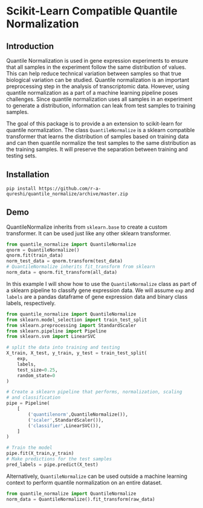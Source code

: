 # Scikit-Learn Compatible Quantile Normalization
## Introduction
Quantile Normalization is used in gene expression experiments to ensure that all samples in the experiment follow the same distribution of values. This can help reduce technical variation between samples so that true biological variation can be studied. Quantile normalization is an important preprocessing step in the analysis of transcriptomic data. However, using quantile normalization as a part of a machine learning pipeline poses challenges. Since quantile normalization uses all samples in an experiment to generate a distribution, information can leak from test samples to training samples.

The goal of this package is to provide a an extension to scikit-learn for quantile normalization. The class ```QuantileNormalize``` is a sklearn compatible transformer that learns the distribution of samples based on training data and can then quantile normalize the test samples to the same distribution as the training samples. It will preserve the separation between training and testing sets.

## Installation
```
pip install https://github.com/r-a-qureshi/quantile_normalize/archive/master.zip
```

## Demo
QuantileNormalize inherits from ```sklearn.base``` to create a custom transformer. It can be used just like any other sklearn transformer.
```python
from quantile_normalize import QuantileNormalize
qnorm = QuantileNormalize()
qnorm.fit(train_data)
norm_test_data = qnorm.transform(test_data)
# QuantileNormalize inherits fit_transform from sklearn
norm_data = qnorm.fit_transform(all_data)
```

In this example I will show how to use the ```QuantileNormalize``` class as part of a sklearn pipeline to classify gene expression data. We will assume ```exp``` and ```labels``` are a pandas dataframe of gene expression data and binary class labels, respectively. 
```python
from quantile_normalize import QuantileNormalize
from sklearn.model_selection import train_test_split
from sklearn.preprocessing import StandardScaler
from sklearn.pipeline import Pipeline
from sklearn.svm import LinearSVC

# split the data into training and testing
X_train, X_test, y_train, y_test = train_test_split(
    exp,
    labels,
    test_size=0.25,
    random_state=0
)

# Create a sklearn pipeline that performs, normalization, scaling
# and classification
pipe = Pipeline(
    [
        ('quantilenorm',QuantileNormalize()),
        ('scaler',StandardScaler()),
        ('classifier',LinearSVC()),
    ]
)

# Train the model
pipe.fit(X_train,y_train)
# Make predictions for the test samples
pred_labels = pipe.predict(X_test)
```

Alternatively, ```QuantileNormalize``` can be used outside a machine learning context to perform quantile normalization on an entire dataset.
```python
from quantile_normalize import QuantileNormalize
norm_data = QuantileNormalize().fit_transform(raw_data)
```